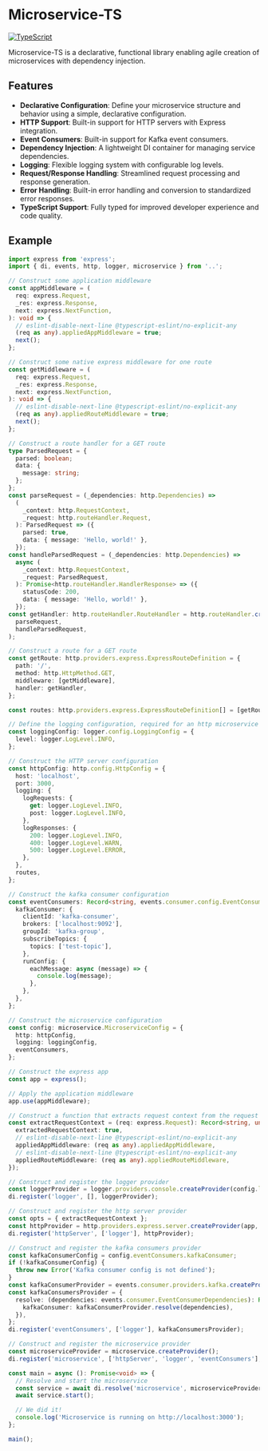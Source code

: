 # Microservice-TS

[![TypeScript](https://img.shields.io/badge/TypeScript-5.0+-blue.svg)](https://www.typescriptlang.org/)

Microservice-TS is a declarative, functional library enabling agile creation of microservices with dependency injection.

## Features

- **Declarative Configuration**: Define your microservice structure and behavior using a simple, declarative configuration.
- **HTTP Support**: Built-in support for HTTP servers with Express integration.
- **Event Consumers**: Built-in support for Kafka event consumers.
- **Dependency Injection**: A lightweight DI container for managing service dependencies.
- **Logging**: Flexible logging system with configurable log levels.
- **Request/Response Handling**: Streamlined request processing and response generation.
- **Error Handling**: Built-in error handling and conversion to standardized error responses.
- **TypeScript Support**: Fully typed for improved developer experience and code quality.

## Example

```typescript
import express from 'express';
import { di, events, http, logger, microservice } from '..';

// Construct some application middleware
const appMiddleware = (
  req: express.Request, 
  _res: express.Response, 
  next: express.NextFunction,
): void => {
  // eslint-disable-next-line @typescript-eslint/no-explicit-any
  (req as any).appliedAppMiddleware = true;
  next();
};

// Construct some native express middleware for one route
const getMiddleware = (
  req: express.Request, 
  _res: express.Response, 
  next: express.NextFunction,
): void => {
  // eslint-disable-next-line @typescript-eslint/no-explicit-any
  (req as any).appliedRouteMiddleware = true;
  next();
};

// Construct a route handler for a GET route
type ParsedRequest = {
  parsed: boolean;
  data: {
    message: string;
  };
};
const parseRequest = (_dependencies: http.Dependencies) =>
  (
    _context: http.RequestContext, 
    _request: http.routeHandler.Request,
  ): ParsedRequest => ({
    parsed: true,
    data: { message: 'Hello, world!' },
  });
const handleParsedRequest = (_dependencies: http.Dependencies) =>
  async (
    _context: http.RequestContext, 
    _request: ParsedRequest,
  ): Promise<http.routeHandler.HandlerResponse> => ({
    statusCode: 200,
    data: { message: 'Hello, world!' },
  });
const getHandler: http.routeHandler.RouteHandler = http.routeHandler.create(
  parseRequest,
  handleParsedRequest,
);

// Construct a route for a GET route
const getRoute: http.providers.express.ExpressRouteDefinition = {
  path: '/',
  method: http.HttpMethod.GET,
  middleware: [getMiddleware],
  handler: getHandler,
};

const routes: http.providers.express.ExpressRouteDefinition[] = [getRoute];

// Define the logging configuration, required for an http microservice
const loggingConfig: logger.config.LoggingConfig = {
  level: logger.LogLevel.INFO,
};

// Construct the HTTP server configuration
const httpConfig: http.config.HttpConfig = {
  host: 'localhost',
  port: 3000,
  logging: {
    logRequests: {
      get: logger.LogLevel.INFO,
      post: logger.LogLevel.INFO,
    },
    logResponses: {
      200: logger.LogLevel.INFO,
      400: logger.LogLevel.WARN,
      500: logger.LogLevel.ERROR,
    },
  },
  routes,
};

// Construct the kafka consumer configuration
const eventConsumers: Record<string, events.consumer.config.EventConsumerConfig> = {
  kafkaConsumer: {
    clientId: 'kafka-consumer',
    brokers: ['localhost:9092'],
    groupId: 'kafka-group',
    subscribeTopics: {
      topics: ['test-topic'],
    },
    runConfig: { 
      eachMessage: async (message) => {
        console.log(message);
      },
    },
  },
};

// Construct the microservice configuration
const config: microservice.MicroserviceConfig = {
  http: httpConfig,
  logging: loggingConfig,
  eventConsumers,
};

// Construct the express app
const app = express();

// Apply the application middleware
app.use(appMiddleware);

// Construct a function that extracts request context from the request
const extractRequestContext = (req: express.Request): Record<string, unknown> => ({
  extractedRequestContext: true,
  // eslint-disable-next-line @typescript-eslint/no-explicit-any
  appliedAppMiddleware: (req as any).appliedAppMiddleware,
  // eslint-disable-next-line @typescript-eslint/no-explicit-any
  appliedRouteMiddleware: (req as any).appliedRouteMiddleware,
});

// Construct and register the logger provider
const loggerProvider = logger.providers.console.createProvider(config.logging);
di.register('logger', [], loggerProvider);

// Construct and register the http server provider
const opts = { extractRequestContext };
const httpProvider = http.providers.express.server.createProvider(app, config.http, opts);
di.register('httpServer', ['logger'], httpProvider);

// Construct and register the kafka consumers provider
const kafkaConsumerConfig = config.eventConsumers.kafkaConsumer;
if (!kafkaConsumerConfig) {
  throw new Error('Kafka consumer config is not defined');
}
const kafkaConsumerProvider = events.consumer.providers.kafka.createProvider(kafkaConsumerConfig);
const kafkaConsumersProvider = {
  resolve: (dependencies: events.consumer.EventConsumerDependencies): Record<string, events.consumer.EventConsumer> => ({
    kafkaConsumer: kafkaConsumerProvider.resolve(dependencies),
  }),
};
di.register('eventConsumers', ['logger'], kafkaConsumersProvider);

// Construct and register the microservice provider
const microserviceProvider = microservice.createProvider();
di.register('microservice', ['httpServer', 'logger', 'eventConsumers'], microserviceProvider);

const main = async (): Promise<void> => {
  // Resolve and start the microservice
  const service = await di.resolve('microservice', microserviceProvider);
  await service.start();

  // We did it!
  console.log('Microservice is running on http://localhost:3000');
};

main();
```
